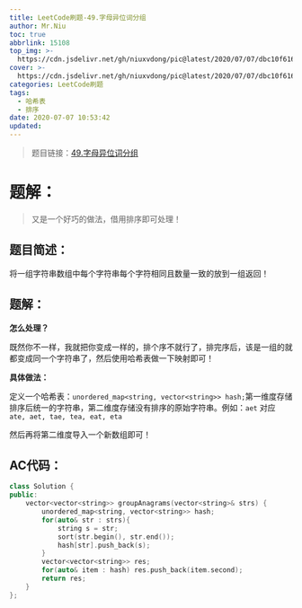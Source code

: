 ```yaml
---
title: LeetCode刷题-49.字母异位词分组
author: Mr.Niu
toc: true
abbrlink: 15108
top_img: >-
  https://cdn.jsdelivr.net/gh/niuxvdong/pic@latest/2020/07/07/dbc10f616e914a13e8bf45ac07a7f34f.png
cover: >-
  https://cdn.jsdelivr.net/gh/niuxvdong/pic@latest/2020/07/07/dbc10f616e914a13e8bf45ac07a7f34f.png
categories: LeetCode刷题
tags:
  - 哈希表
  - 排序
date: 2020-07-07 10:53:42
updated:
---
```




















> 题目链接：[49.字母异位词分组](https://leetcode-cn.com/problems/group-anagrams/)



# 题解：



> 又是一个好巧的做法，借用排序即可处理！



## 题目简述：

将一组字符串数组中每个字符串每个字符相同且数量一致的放到一组返回！

## 题解：



**怎么处理？**

既然你不一样，我就把你变成一样的，排个序不就行了，排完序后，该是一组的就都变成同一个字符串了，然后使用哈希表做一下映射即可！



**具体做法：**

定义一个哈希表：`unordered_map<string, vector<string>> hash;`第一维度存储排序后统一的字符串，第二维度存储没有排序的原始字符串。例如：`aet` 对应 `ate, aet, tae, tea, eat, eta`



然后再将第二维度导入一个新数组即可！





## AC代码：



```c++
class Solution {
public:
    vector<vector<string>> groupAnagrams(vector<string>& strs) {
        unordered_map<string, vector<string>> hash;
        for(auto& str : strs){
            string s = str;
            sort(str.begin(), str.end());
            hash[str].push_back(s);
        }
        vector<vector<string>> res;
        for(auto& item : hash) res.push_back(item.second);
        return res;
    }
};
```



